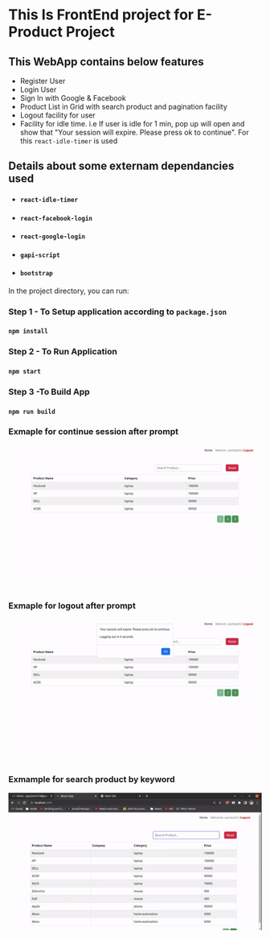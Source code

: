 # This Is FrontEnd project for E-Product Project  

## This WebApp contains below features
- Register User
- Login User
- Sign In with Google & Facebook
- Product List in Grid with search product and pagination facility
- Logout facility for user
- Facility for idle time. i.e If user is idle for 1 min, pop up will open and show that "Your session will expire. Please press ok to continue". For this `react-idle-timer` is used

## Details about some externam dependancies used
- #### `react-idle-timer`
- #### `react-facebook-login`
- #### `react-google-login`
- #### `gapi-script`
- #### `bootstrap`

In the project directory, you can run:

### Step 1 - To Setup application according to `package.json`
#### `npm install`

### Step 2 - To Run Application
#### `npm start`

### Step 3 -To Build App
#### `npm run build`

### Exmaple for continue session after prompt  
![](https://github.com/jayjoshi88105/vdocmsfrontend/blob/master/ezgif.com-video-to-gif%20(1).gif)

### Exmaple for logout after prompt
![](https://github.com/jayjoshi88105/vdocmsfrontend/blob/master/ezgif.com-video-to-gif.gif)

### Exmample for search product by keyword
![](https://github.com/jayjoshi88105/vdocmsfrontend/blob/master/ezgif.com-video-to-gif%20(2).gif)
